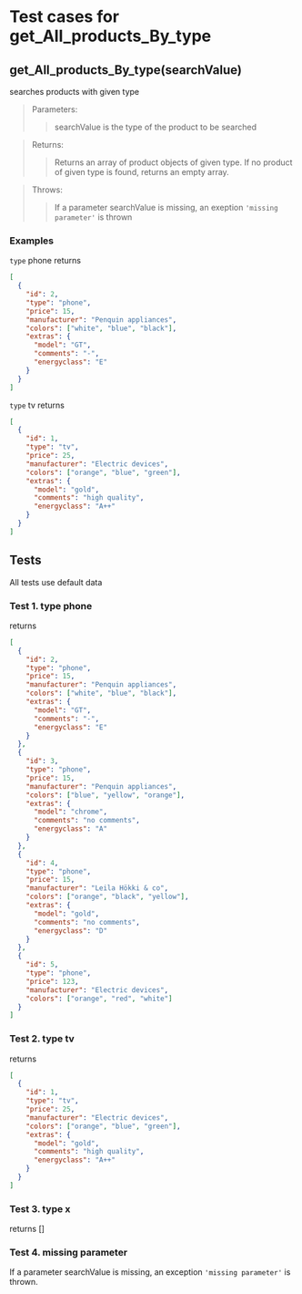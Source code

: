 # Test cases for get_All_products_By_type

## **get_All_products_By_type(searchValue)**

searches products with given type

> Parameters:
>
> > searchValue is the type of the product to be searched

> Returns:
>
> > Returns an array of product objects of given type. If no product of given type is found, returns an empty array.

> Throws:
>
> > If a parameter searchValue is missing, an exeption `'missing parameter'` is thrown

### Examples

`type` phone returns

```json
[
  {
    "id": 2,
    "type": "phone",
    "price": 15,
    "manufacturer": "Penquin appliances",
    "colors": ["white", "blue", "black"],
    "extras": {
      "model": "GT",
      "comments": "-",
      "energyclass": "E"
    }
  }
]
```

`type` tv returns

```json
[
  {
    "id": 1,
    "type": "tv",
    "price": 25,
    "manufacturer": "Electric devices",
    "colors": ["orange", "blue", "green"],
    "extras": {
      "model": "gold",
      "comments": "high quality",
      "energyclass": "A++"
    }
  }
]
```

## Tests

All tests use default data

### Test 1. type phone

returns

```json
[
  {
    "id": 2,
    "type": "phone",
    "price": 15,
    "manufacturer": "Penquin appliances",
    "colors": ["white", "blue", "black"],
    "extras": {
      "model": "GT",
      "comments": "-",
      "energyclass": "E"
    }
  },
  {
    "id": 3,
    "type": "phone",
    "price": 15,
    "manufacturer": "Penquin appliances",
    "colors": ["blue", "yellow", "orange"],
    "extras": {
      "model": "chrome",
      "comments": "no comments",
      "energyclass": "A"
    }
  },
  {
    "id": 4,
    "type": "phone",
    "price": 15,
    "manufacturer": "Leila Hökki & co",
    "colors": ["orange", "black", "yellow"],
    "extras": {
      "model": "gold",
      "comments": "no comments",
      "energyclass": "D"
    }
  },
  {
    "id": 5,
    "type": "phone",
    "price": 123,
    "manufacturer": "Electric devices",
    "colors": ["orange", "red", "white"]
  }
]
```

### Test 2. type tv

returns

```json
[
  {
    "id": 1,
    "type": "tv",
    "price": 25,
    "manufacturer": "Electric devices",
    "colors": ["orange", "blue", "green"],
    "extras": {
      "model": "gold",
      "comments": "high quality",
      "energyclass": "A++"
    }
  }
]
```

### Test 3. type x

returns []

### Test 4. missing parameter

If a parameter searchValue is missing, an exception `'missing parameter'` is thrown.

